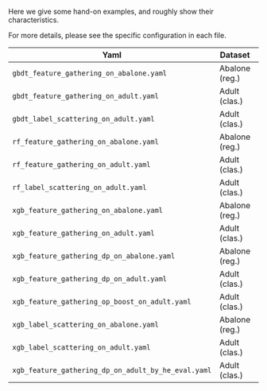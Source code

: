 Here we give some hand-on examples, and roughly show their characteristics.

For more details, please see the specific configuration in each file.

| Yaml                                                | Dataset        | Model _type           | Algo     | Protect_method | Eval_protection |
| --------------------------------------------------- | -------------- | --------------------- | -------- | -------------- | --------------- |
| `gbdt_feature_gathering_on_abalone.yaml`            | Abalone (reg.) | `'feature_gathering'` | `'gbdt'` | None           | None            |
| `gbdt_feature_gathering_on_adult.yaml`              | Adult (clas.)  | `'feature_gathering'` | `'gbdt'` | None           | None            |
| `gbdt_label_scattering_on_adult.yaml`               | Adult (clas.)  | `'label_scattering'`  | `'gbdt'` | `'he'`         | None            |
| `rf_feature_gathering_on_abalone.yaml`              | Abalone (reg.) | `'feature_gathering'` | `'rf'`   | None           | None            |
| `rf_feature_gathering_on_adult.yaml`                | Adult (clas.)  | `'feature_gathering'` | `'rf'`   | None           | None            |
| `rf_label_scattering_on_adult.yaml`                 | Adult (clas.)  | `'label_scattering'`  | `'rf'`   | `'he'`         | None            |
| `xgb_feature_gathering_on_abalone.yaml`             | Abalone (reg.) | `'feature_gathering'` | `'xgb'`  | None           | None            |
| `xgb_feature_gathering_on_adult.yaml`               | Adult (clas.)  | `'feature_gathering'` | `'xgb'`  | None           | None            |
| `xgb_feature_gathering_dp_on_abalone.yaml`          | Abalone (reg.) | `'feature_gathering'` | `'xgb'`  | None           | None            |
| `xgb_feature_gathering_dp_on_adult.yaml`            | Adult (clas.)  | `'feature_gathering'` | `'xgb'`  | `'dp'`         | None            |
| `xgb_feature_gathering_op_boost_on_adult.yaml`      | Adult (clas.)  | `'feature_gathering'` | `'xgb'`  | `'op_boost'`   | None            |
| `xgb_label_scattering_on_abalone.yaml`              | Abalone (reg.) | `'label_scattering'`  | `'xgb'`  | `'he'`         | None            |
| `xgb_label_scattering_on_adult.yaml`                | Adult (clas.)  | `'label_scattering'`  | `'xgb'`  | `'he'`         | None            |
| `xgb_feature_gathering_dp_on_adult_by_he_eval.yaml` | Adult (clas.)  | `'feature_gathering'` | `'xgb'`  | `'he'`         | `'he'`          |